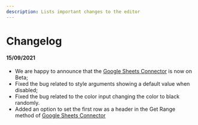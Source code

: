 ```yaml
---
description: Lists important changes to the editor
---
```


# Changelog

#### 15/09/2021

* We are happy to announce that the [Google Sheets Connector](docs/back-end/connectors/google-sheets.md) is now on Beta;
* Fixed the bug related to style arguments showing a default value when disabled;
* Fixed the bug related to the color input changing the color to black randomly.
* Added an option to set the first row as a header in the Get Range method of [Google Sheets Connector](docs/back-end/connectors/google-sheets.md)



